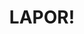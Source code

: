 ---
title: "LAPOR!"
desc: "Layanan Aspirasi dan Pengaduan Online Rakyat"
logo: /layanan/logo/lapor.png
eurl: http://www.lapor.go.id/
---